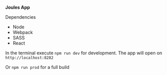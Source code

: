 **Joules App**

Dependencies
- Node
- Webpack
- SASS
- React

In the terminal execute `npm run dev` for development. The app will open on `http://localhost:8282`

Or `npm run prod` for a full build
